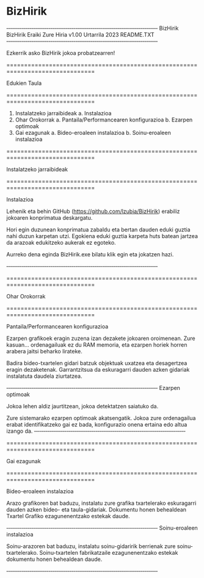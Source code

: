 # BizHirik
‐‐‐‐‐‐‐‐‐‐‐‐‐‐‐‐‐‐‐‐‐‐‐‐‐‐‐‐‐‐‐‐‐‐‐‐‐‐‐‐‐‐‐‐‐‐‐‐‐‐‐‐‐‐‐‐‐‐‐‐‐‐‐‐‐‐‐‐‐‐‐‐‐‐‐‐‐‐‐
BizHirik
BizHirik Eraiki Zure Hiria v1.00                                     Urtarrila 2023
README.TXT
‐‐‐‐‐‐‐‐‐‐‐‐‐‐‐‐‐‐‐‐‐‐‐‐‐‐‐‐‐‐‐‐‐‐‐‐‐‐‐‐‐‐‐‐‐‐‐‐‐‐‐‐‐‐‐‐‐‐‐‐‐‐‐‐‐‐‐‐‐‐‐‐‐‐‐‐‐‐‐

Ezkerrik asko BizHirik jokoa probatzearren!

===============================================================================

Edukien Taula

===============================================================================

1. Instalatzeko jarraibideak
a. Instalazioa
2. Ohar Orokorrak
a. Pantaila/Performancearen konfigurazioa
b. Ezarpen optimoak
3. Gai ezagunak
a. Bideo-eroaleen instalazioa
b. Soinu-eroaleen instalazioa

=============================================================================== 

Instalatzeko jarraibideak

===============================================================================

Instalazioa

Lehenik eta behin GitHub (https://github.com/lzubia/BizHirik) erabiliz jokoaren konprimatua deskargatu.

Hori egin duzunean konprimatua zabaldu eta bertan dauden eduki guztia nahi duzun karpetan utzi. Egokiena eduki guztia karpeta huts batean jartzea da arazoak edukitzeko aukerak ez egoteko.

Aurreko dena eginda BizHirik.exe bilatu klik egin eta jokatzen hazi.

‐‐‐‐‐‐‐‐‐‐‐‐‐‐‐‐‐‐‐‐‐‐‐‐‐‐‐‐‐‐‐‐‐‐‐‐‐‐‐‐‐‐‐‐‐‐‐‐‐‐‐‐‐‐‐‐‐‐‐‐‐‐‐‐‐‐‐‐‐‐‐‐‐‐‐‐‐‐‐


===============================================================================

Ohar Orokorrak

===============================================================================


Pantaila/Performancearen konfigurazioa

Ezarpen grafikoek eragin zuzena izan dezakete jokoaren oroimenean. Zure kasuan...
ordenagailuak ez du RAM memoria, eta ezarpen horiek horren arabera jaitsi beharko lirateke.

Badira bideo-txartelen gidari batzuk objektuak uxatzea eta desagertzea eragin dezaketenak. Garrantzitsua da eskuragarri dauden azken gidariak instalatuta daudela ziurtatzea.

‐‐‐‐‐‐‐‐‐‐‐‐‐‐‐‐‐‐‐‐‐‐‐‐‐‐‐‐‐‐‐‐‐‐‐‐‐‐‐‐‐‐‐‐‐‐‐‐‐‐‐‐‐‐‐‐‐‐‐‐‐‐‐‐‐‐‐‐‐‐‐‐‐‐‐‐‐‐‐
Ezarpen optimoak

Jokoa lehen aldiz jaurtitzean, jokoa detektatzen saiatuko da.

Zure sistemarako ezarpen optimoak akatsengatik. Jokoa zure ordenagailua erabat identifikatzeko gai ez bada, konfigurazio onena ertaina edo altua izango da.
‐‐‐‐‐‐‐‐‐‐‐‐‐‐‐‐‐‐‐‐‐‐‐‐‐‐‐‐‐‐‐‐‐‐‐‐‐‐‐‐‐‐‐‐‐‐‐‐‐‐‐‐‐‐‐‐‐‐‐‐‐‐‐‐‐‐‐‐‐‐‐‐‐‐‐‐‐‐‐


===============================================================================

Gai ezagunak

===============================================================================

Bideo-eroaleen instalazioa

Arazo grafikoren bat baduzu, instalatu zure grafika txartelerako eskuragarri dauden azken bideo- eta taula-gidariak. Dokumentu honen behealdean Txartel Grafiko ezagunenentzako estekak daude.

‐‐‐‐‐‐‐‐‐‐‐‐‐‐‐‐‐‐‐‐‐‐‐‐‐‐‐‐‐‐‐‐‐‐‐‐‐‐‐‐‐‐‐‐‐‐‐‐‐‐‐‐‐‐‐‐‐‐‐‐‐‐‐‐‐‐‐‐‐‐‐‐‐‐‐‐‐‐‐
Soinu-eroaleen instalazioa

Soinu-arazoren bat baduzu, instalatu soinu-gidaririk berrienak zure soinu-txartelerako. Soinu-txartelen fabrikatzaile ezagunenentzako estekak dokumentu honen behealdean daude.

‐‐‐‐‐‐‐‐‐‐‐‐‐‐‐‐‐‐‐‐‐‐‐‐‐‐‐‐‐‐‐‐‐‐‐‐‐‐‐‐‐‐‐‐‐‐‐‐‐‐‐‐‐‐‐‐‐‐‐‐‐‐‐‐‐‐‐‐‐‐‐‐‐‐‐‐‐‐‐

